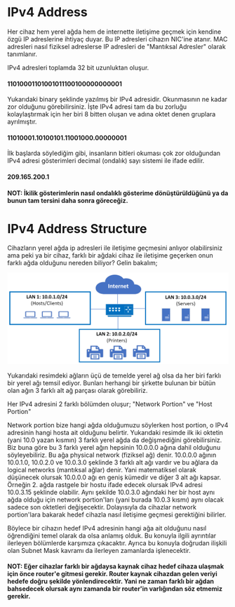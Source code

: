 # IPv4 Address

Her cihaz hem yerel ağda hem de internette iletişime geçmek için kendine özgü IP adreslerine ihtiyaç duyar. Bu IP adresleri cihazın NIC'ine atanır. MAC adresleri nasıl fiziksel adreslerse IP adresleri de "Mantıksal Adresler" olarak tanımlanır.

IPv4 adresleri toplamda 32 bit uzunluktan oluşur.

#### 11010001101001011100100000000001

Yukarıdaki binary şeklinde yazılmış bir IPv4 adresidir. Okunmasının ne kadar zor olduğunu görebilirsiniz. İşte IPv4 adresi tam da bu zorluğu kolaylaştırmak için her biri 8 bitten oluşan ve adına oktet denen gruplara ayrılmıştır.

#### 11010001.10100101.11001000.00000001

İlk başlarda söylediğim gibi, insanların bitleri okuması çok zor olduğundan IPv4 adresi gösterimleri decimal (ondalık) sayı sistemi ile ifade edilir.

#### 209.165.200.1

#### NOT: İkilik gösterimlerin nasıl ondalıklı gösterime dönüştürüldüğünü ya da bunun tam tersini daha sonra göreceğiz.

# IPv4 Address Structure

Cihazların yerel ağda ip adresleri ile iletişime geçmesini anlıyor olabilirsiniz ama peki ya bir cihaz, farklı bir ağdaki cihaz ile iletişime geçerken onun farklı ağda olduğunu nereden biliyor? Gelin bakalım;

![Image](images/networkenvironment.png)

Yukarıdaki resimdeki ağların üçü de temelde yerel ağ olsa da her biri farklı bir yerel ağı temsil ediyor. Bunları herhangi bir şirkette bulunan bir bütün olan ağın 3 farklı alt ağ parçası olarak görebiliriz. 

Her IPv4 adresini 2 farklı bölümden oluşur; "Network Portion" ve "Host Portion"

Network portion bize hangi ağda olduğumuzu söylerken host portion, o IPv4 adresinin hangi hosta ait olduğunu belirtir. Yukarıdaki resimde ilk iki oktetin (yani 10.0 yazan kısmın) 3 farklı yerel ağda da değişmediğini görebilirsiniz. Biz buna göre bu 3 farklı yerel ağın hepsinin 10.0.0.0 ağına dahil olduğunu söyleyebiliriz. Bu ağa physical network (fiziksel ağ) denir. 10.0.0.0 ağının 10.0.1.0, 10.0.2.0 ve 10.0.3.0 şeklinde 3 farklı alt ağı vardır ve bu ağlara da logical networks (mantıksal ağlar) denir. Yani matematiksel olarak düşünecek olursak 10.0.0.0 ağı en geniş kümedir ve diğer 3 alt ağı kapsar. Örneğin 2. ağda rastgele bir hostu ifade edecek olursak IPv4 adresi 10.0.3.15 şeklinde olabilir. Aynı şekilde 10.0.3.0 ağındaki her bir host aynı ağda olduğu için network portion'ları (yani burada 10.0.3 kısmı) aynı olacak sadece son oktetleri değişecektir. Dolayısıyla da cihazlar network portion'lara bakarak hedef cihazla nasıl iletişime geçmesi gerektiğini bilirler. 

Böylece bir cihazın hedef IPv4 adresinin hangi ağa ait olduğunu nasıl öğrendiğini temel olarak da olsa anlamış olduk. Bu konuyla ilgili ayrıntılar ilerleyen bölümlerde karşımıza çıkacaktır. Ayrıca bu konuyla doğrudan ilişkili olan Subnet Mask kavramı da ilerleyen zamanlarda işlenecektir.

#### NOT: Eğer cihazlar farklı bir ağdaysa kaynak cihaz hedef cihaza ulaşmak için önce router'e gitmesi gerekir. Router kaynak cihazdan gelen veriyi hedefe doğru şekilde yönlendirecektir. Yani ne zaman farklı bir ağdan bahsedecek olursak aynı zamanda bir router'in varlığından söz etmemiz gerekir.









